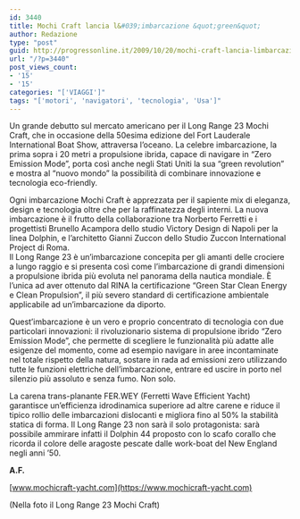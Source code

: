 ```yaml
---
id: 3440
title: Mochi Craft lancia l&#039;imbarcazione &quot;green&quot;
author: Redazione
type: "post"
guid: http://progressonline.it/2009/10/20/mochi-craft-lancia-limbarcazione-green/
url: "/?p=3440"
post_views_count:
- '15'
- '15'
categories: "['VIAGGI']"
tags: "['motori', 'navigatori', 'tecnologia', 'Usa']"
---
```


Un grande debutto sul mercato americano per il Long Range 23 Mochi Craft, che in occasione della 50esima edizione del Fort Lauderale International Boat Show, attraversa l’oceano. La celebre imbarcazione, la prima sopra i 20 metri a propulsione ibrida, capace di navigare in “Zero Emission Mode”, porta così anche negli Stati Uniti la sua “green revolution” e mostra al “nuovo mondo” la possibilità di combinare innovazione e tecnologia eco-friendly.

Ogni imbarcazione Mochi Craft è apprezzata per il sapiente mix di eleganza, design e tecnologia oltre che per la raffinatezza degli interni. La nuova imbarcazione è il frutto della collaborazione tra Norberto Ferretti e i progettisti Brunello Acampora dello studio Victory Design di Napoli per la linea Dolphin, e l’architetto Gianni Zuccon dello Studio Zuccon International Project di Roma.  
Il Long Range 23 è un’imbarcazione concepita per gli amanti delle crociere a lungo raggio e si presenta così come l’imbarcazione di grandi dimensioni a propulsione ibrida più evoluta nel panorama della nautica mondiale. È l’unica ad aver ottenuto dal RINA la certificazione “Green Star Clean Energy e Clean Propulsion”, il più severo standard di certificazione ambientale applicabile ad un’imbarcazione da diporto.

Quest’imbarcazione è un vero e proprio concentrato di tecnologia con due particolari innovazioni: il rivoluzionario sistema di propulsione ibrido “Zero Emission Mode”, che permette di scegliere le funzionalità più adatte alle esigenze del momento, come ad esempio navigare in aree incontaminate nel totale rispetto della natura, sostare in rada ad emissioni zero utilizzando tutte le funzioni elettriche dell’imbarcazione, entrare ed uscire in porto nel silenzio più assoluto e senza fumo. Non solo.

La carena trans-planante FER.WEY (Ferretti Wave Efficient Yacht) garantisce un’efficienza idrodinamica superiore ad altre carene e riduce il tipico rollio delle imbarcazioni dislocanti e migliora fino al 50% la stabilità statica di forma. Il Long Range 23 non sarà il solo protagonista: sarà possibile ammirare infatti il Dolphin 44 proposto con lo scafo corallo che ricorda il colore delle aragoste pescate dalle work-boat del New England negli anni ’50.

**A.F.**

[www.mochicraft-yacht.com](https://www.mochicraft-yacht.com)

(Nella foto il Long Range 23 Mochi Craft)
